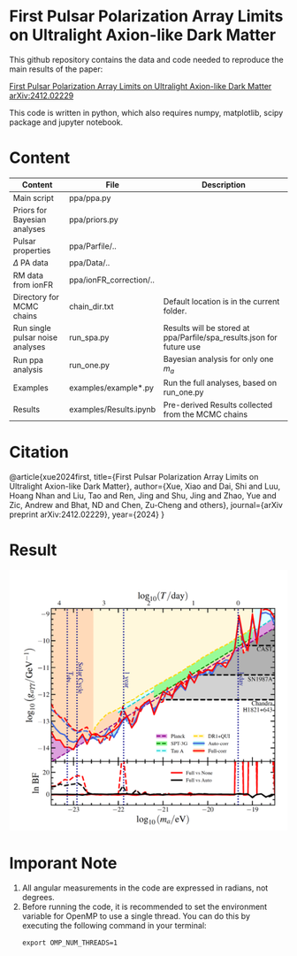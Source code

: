 # First Pulsar Polarization Array Limits on Ultralight Axion-like Dark Matter

This github repository contains the data and code needed to reproduce the main results of the paper:

[First Pulsar Polarization Array Limits on Ultralight Axion-like Dark Matter](https://arxiv.org/abs/2412.02229)
[arXiv:2412.02229](https://arxiv.org/abs/2412.02229)

This code is written in python, which also requires numpy, matplotlib, scipy package and jupyter notebook. 

# Content
|Content   |File   |Description   |
|---|---|---|
| Main script  | ppa/ppa.py  |   |
| Priors for Bayesian analyses  | ppa/priors.py  |   |
| Pulsar properties| ppa/Parfile/..| |
| $\Delta$ PA data | ppa/Data/..  |  |
| RM data from ionFR  | ppa/ionFR_correction/..  |  |
| Directory for MCMC chains |chain_dir.txt| Default location is in the current folder.|
| Run single pulsar noise analyses| run_spa.py| Results will be stored at ppa/Parfile/spa_results.json for future use|
| Run ppa analysis|run_one.py|Bayesian analysis for only one $m_a$|
| Examples|examples/example*.py|Run the full analyses, based on run_one.py|
| Results|examples/Results.ipynb|Pre-derived Results collected from the MCMC chains|

# Citation
@article{xue2024first,
  title={First Pulsar Polarization Array Limits on Ultralight Axion-like Dark Matter},
  author={Xue, Xiao and Dai, Shi and Luu, Hoang Nhan and Liu, Tao and Ren, Jing and Shu, Jing and Zhao, Yue and Zic, Andrew and Bhat, ND and Chen, Zu-Cheng and others},
  journal={arXiv preprint arXiv:2412.02229},
  year={2024}
}

# Result
<img src="https://github.com/XueXiao-Physics/PPA/blob/main/examples/constraint_main.png" width="800"/>

# Imporant Note
1. All angular measurements in the code are expressed in radians, not degrees.
2. Before running the code, it is recommended to set the environment variable for OpenMP to use a single thread. You can do this by executing the following command in your terminal:
   ```
   export OMP_NUM_THREADS=1
   ```
   

